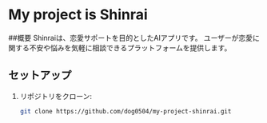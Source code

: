 # My project is Shinrai

##概要
Shinraiは、恋愛サポートを目的としたAIアプリです。
ユーザーが恋愛に関する不安や悩みを気軽に相談できるプラットフォームを提供します。

## セットアップ
1. リポジトリをクローン:
   ```bash
   git clone https://github.com/dog0504/my-project-shinrai.git
